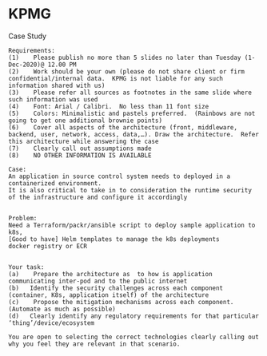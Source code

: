 # KPMG
Case Study

 	Requirements:	 	 	 	 	 	 	 	 	 	 
 	(1)    Please publish no more than 5 slides no later than Tuesday (1-Dec-2020)@ 12.00 PM	 	 
 	(2)    Work should be your own (please do not share client or firm confidential/internal data.  KPMG is not liable for any such information shared with us)
 	(3)    Please refer all sources as footnotes in the same slide where such information was used	 	 	 
 	(4)    Font: Arial / Calibri.  No less than 11 font size	 	 	 	 	 	 	 
 	(5)    Colors: Minimalistic and pastels preferred.  (Rainbows are not going to get one additional brownie points)	 
 	(6)    Cover all aspects of the architecture (front, middleware, backend, user, network, access, data,…). Draw the architecture.  Refer this architecture while answering the case
 	(7)    Clearly call out assumptions made	 	 	 	 	 	 	 	 
 	(8)    NO OTHER INFORMATION IS AVAILABLE	 	 	 	 	 	 	 
 	 	 	 	 	 	 	 	 	 	 	 	 
 	Case:	 	 	 	 	 	 	 	 	 	 	 
 	An application in source control system needs to deployed in a containerized environment.	 	 	 
 	It is also critical to take in to consideration the runtime security of the infrastructure and configure it accordingly	 
 	 	 	 	 	 	 	 	 	 	 	 	 
 	 	 	 	 	 	 	 	 	 	 	 	 
 	Problem:	 	 	 	 	 	 	 	 	 	 	 
 	Need a Terraform/packr/ansible script to deploy sample application to k8s,	 	 	 	 
 	[Good to have] Helm templates to manage the k8s deployments	 	 	 	 	 
 	docker registry or ECR	 	 	 	 	 	 	 	 	 
 	 	 	 	 	 	 	 	 	 	 	 	 
 	 	 	 	 	 	 	 	 	 	 	 	 
 	Your task:	 	 	 	 	 	 	 	 	 	 
 	(a)    Prepare the architecture as  to how is application communicating inter-pod and to the public internet	 
 	(b)   Identify the security challenges across each component (container, K8s, application itself) of the architecture	 
 	(c)    Propose the mitigation mechanisms across each component. (Automate as much as possible)	 	 
 	(d)   Clearly identify any regulatory requirements for that particular ‘thing’/device/ecosystem	 	 
 	 	 	 	 	 	 	 	 	 	 	 	 
 	You are open to selecting the correct technologies clearly calling out why you feel they are relevant in that scenario.
